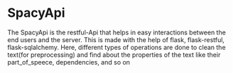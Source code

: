 # SpacyApi

The SpacyApi is the restful-Api that helps in easy interactions between the end users and the server. This is made with the help of flask, flask-restful, flask-sqlalchemy. Here, different types of operations are done to clean the text(for preprocessing) and find about the properties of the text like their part_of_speece, dependencies, and so on


